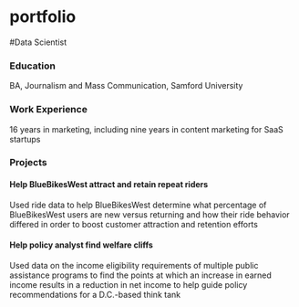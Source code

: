 # portfolio

#Data Scientist

### Education
BA, Journalism and Mass Communication, Samford University

### Work Experience
16 years in marketing, including nine years in content marketing for SaaS startups

### Projects
#### Help BlueBikesWest attract and retain repeat riders

Used ride data to help BlueBikesWest determine what percentage of BlueBikesWest users are new versus returning and how their ride behavior differed in order to boost customer attraction and retention efforts

#### Help policy analyst find welfare cliffs

Used data on the income eligibility requirements of multiple public assistance programs to find the points at which an increase in earned income results in a reduction in net income to help guide policy recommendations for a D.C.-based think tank
